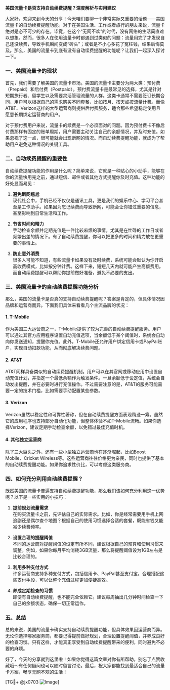 **美国流量卡是否支持自动续费提醒？深度解析与实用建议**

大家好，欢迎来到今天的分享！今天咱们要聊一个非常实际又重要的话题——美国流量卡的自动续费提醒功能。对于在美国生活、工作或者旅行的朋友来说，流量卡绝对是必不可少的存在。毕竟，在这个“无网不欢”的时代，没有网络的生活简直难以想象。然而，很多人在使用流量卡时都遇到过类似的问题：流量用完了才发现自己还没续费，导致手机瞬间变成“砖头”；或者是不小心多花了冤枉钱，结果后悔莫及。那么，美国的流量卡到底有没有自动续费提醒的功能呢？让我们一起深入探讨一下。

### 一、美国流量卡的现状

首先，我们需要了解美国的流量卡市场。美国的流量卡主要分为两大类：预付费（Prepaid）和后付费（Postpaid）。预付费流量卡是最常见的选择，尤其是针对短期旅行者、留学生以及需要灵活管理流量的人群。这类卡通常不需要签订长期合同，用户可以根据自己的需求购买不同套餐，比如按月、按天或按流量计费。而像AT&T、Verizon这样的大型运营商则提供后付费服务，适合那些希望稳定使用且愿意长期绑定运营商的用户。

对于预付费用户来说，流量卡的续费是一个必须面对的问题。因为预付费卡不像后付费那样有固定的账单周期，用户需要主动关注自己的余额情况，并及时充值。如果忽视了这一点，很可能就会出现断网的情况。而自动续费提醒功能，就成为了帮助用户避免这种情况的关键工具。

### 二、自动续费提醒的重要性

自动续费提醒功能的作用是什么呢？简单来说，它就是一种贴心的小助手，能够在你的流量快用完之前，通过短信、邮件或者其他方式提醒你及时充值。这种功能的好处显而易见：

1. **避免断网尴尬**  
   现代社会中，手机已经不仅仅是通讯工具，更是我们的娱乐中心、学习平台甚至是工作助手。如果因为忘记续费而导致断网，可能会让你错过重要的信息，甚至影响到日常生活和工作。

2. **节省时间和精力**  
   手动检查余额并定期充值是一件比较麻烦的事情，尤其是在忙碌的工作日或者频繁出差的情况下。有了自动续费提醒，你可以把更多的时间和精力放在更重要的事情上。

3. **防止意外消费**  
   很多人可能不知道，有些流量卡如果没有及时续费，系统可能会默认为你开启高收费模式，比如按分钟计费。这样下来，短短几天内就可能产生高额费用。而自动续费提醒可以帮助你提前做好准备，避免不必要的支出。

### 三、美国流量卡的自动续费提醒功能分析

那么，美国的流量卡是否真的支持自动续费提醒呢？答案是肯定的，但具体情况因品牌和运营商而异。下面我们具体来看看几个主流品牌的状况：

#### 1. **T-Mobile**
作为美国三大运营商之一，T-Mobile提供了较为完善的自动续费提醒服务。用户可以通过其官方应用程序设置自动充值选项，当余额低于某个阈值时，系统会自动向你发送通知，提醒你充值。此外，T-Mobile还允许用户绑定信用卡或PayPal账户，实现自动扣款功能，从而彻底解决续费问题。

#### 2. **AT&T**
AT&T同样具备类似的自动续费提醒机制。用户可以在其官网或移动应用中设置自动充值计划，并指定一个最低余额作为触发条件。一旦余额低于设定值，系统会自动发出提醒，并在必要时进行充值操作。不过需要注意的是，AT&T的服务可能需要一定的技术门槛，比如需要手动配置某些参数。

#### 3. **Verizon**
Verizon虽然以稳定性和可靠性著称，但在自动续费提醒方面表现稍逊一筹。虽然它的应用程序也支持部分自动化功能，但整体体验不如T-Mobile流畅。如果你选择Verizon，建议定期手动检查余额，以免错过最佳充值时机。

#### 4. **其他独立运营商**
除了三大巨头之外，还有一些小型独立运营商也在逐渐崛起，比如Boost Mobile、Cricket Wireless等。这些运营商往往价格更为亲民，同时也提供了基本的自动续费提醒功能。如果你追求性价比，可以考虑这类服务商。

### 四、如何充分利用自动续费提醒？

既然美国的流量卡普遍支持自动续费提醒功能，那么我们该如何充分利用这一优势呢？以下是一些实用的小技巧：

1. **提前规划流量需求**  
   在购买流量卡之前，先评估自己的实际需求。比如，你是经常需要用手机上网追剧还是偶尔查个地图？根据自己的使用习惯选择合适的套餐，既能省钱又能减少续费频率。

2. **设置合理的提醒阈值**  
   不同的运营商对提醒阈值的设定有所不同，建议根据自己的预算和使用习惯来调整。例如，如果你每月平均消耗3GB流量，那么将提醒阈值设为1GB左右是比较合理的。

3. **利用多种支付方式**  
   许多运营商支持多种支付方式，包括信用卡、PayPal甚至支付宝。合理搭配这些支付手段，可以让整个充值过程更加便捷高效。

4. **养成定期检查的习惯**  
   即便有自动续费提醒，也不能完全依赖它。建议每周抽出几分钟时间检查一下自己的余额状态，确保一切正常运作。

### 五、总结

总的来说，美国的流量卡确实支持自动续费提醒功能，但具体效果因运营商而异。无论你选择哪家服务商，都要记得提前做好规划，合理设置提醒阈值，并养成良好的检查习惯。只有这样，才能真正享受到自动续费提醒带来的便利，同时避免不必要的麻烦。

好了，今天的分享就到这里啦！如果你觉得这篇文章对你有所帮助，别忘了点赞收藏哦～有任何疑问也可以随时留言讨论。最后，祝大家都能找到最适合自己的流量卡方案，畅享无网不欢的生活！

[TG💪+ @jx0703 ![Image](https://github.com/user-attachments/assets/dbca1d08-cadb-493c-b0ec-ad6f7a83f270)]